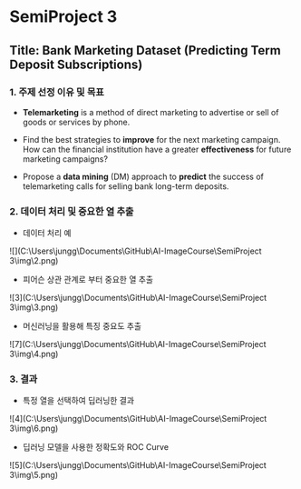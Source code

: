 # SemiProject 3

## Title: Bank Marketing Dataset (Predicting Term Deposit Subscriptions)



### 1. 주제 선정 이유 및 목표

- **Telemarketing** is a method of direct marketing to advertise or sell of goods or services by phone.

- Find the best strategies to **improve** for the next marketing campaign. How can the financial institution have a greater **effectiveness** for future marketing campaigns? 

- Propose a **data mining** (DM) approach to **predict** the success of telemarketing calls for selling bank long-term deposits.



### 2. 데이터 처리 및 중요한 열 추출

- 데이터 처리 예

![](C:\Users\jungg\Documents\GitHub\AI-ImageCourse\SemiProject 3\img\2.png)



- 피어슨 상관 관계로 부터 중요한 열 추출

![3](C:\Users\jungg\Documents\GitHub\AI-ImageCourse\SemiProject 3\img\3.png)



- 머신러닝을 활용해 특징 중요도 추출

![7](C:\Users\jungg\Documents\GitHub\AI-ImageCourse\SemiProject 3\img\4.png)



### 3. 결과

- 특정 열을 선택하여 딥러닝한 결과

![4](C:\Users\jungg\Documents\GitHub\AI-ImageCourse\SemiProject 3\img\6.png)



- 딥러닝 모델을 사용한 정확도와 ROC Curve

![5](C:\Users\jungg\Documents\GitHub\AI-ImageCourse\SemiProject 3\img\5.png)